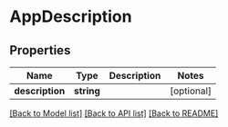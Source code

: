 # AppDescription

## Properties
| Name            | Type       | Description | Notes      |
| --------------- | ---------- | ----------- | ---------- |
| **description** | **string** |             | [optional] |

[[Back to Model list]](../README.md#documentation-for-models) [[Back to API list]](../README.md#documentation-for-api-endpoints) [[Back to README]](../README.md)
